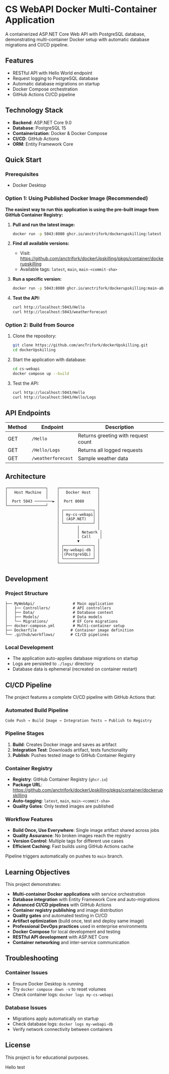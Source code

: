 # CS WebAPI Docker Multi-Container Application

A containerized ASP.NET Core Web API with PostgreSQL database, demonstrating multi-container Docker setup with automatic database migrations and CI/CD pipeline.

## Features

- RESTful API with Hello World endpoint
- Request logging to PostgreSQL database
- Automatic database migrations on startup
- Docker Compose orchestration
- GitHub Actions CI/CD pipeline

## Technology Stack

- **Backend**: ASP.NET Core 9.0
- **Database**: PostgreSQL 15
- **Containerization**: Docker & Docker Compose
- **CI/CD**: GitHub Actions
- **ORM**: Entity Framework Core

## Quick Start

### Prerequisites
- Docker Desktop

### Option 1: Using Published Docker Image (Recommended)

**The easiest way to run this application is using the pre-built image from GitHub Container Registry:**

1. **Pull and run the latest image:**
   ```bash
   docker run -p 5043:8080 ghcr.io/anctrifork/dockerupskilling:latest
   ```

2. **Find all available versions:**
   - Visit: https://github.com/anctrifork/dockerUpskilling/pkgs/container/dockerupskilling
   - Available tags: `latest`, `main`, `main-<commit-sha>`

3. **Run a specific version:**
   ```bash
   docker run -p 5043:8080 ghcr.io/anctrifork/dockerupskilling:main-abc123
   ```

4. **Test the API:**
   ```bash
   curl http://localhost:5043/Hello
   curl http://localhost:5043/weatherforecast
   ```

### Option 2: Build from Source

1. Clone the repository:
   ```bash
   git clone https://github.com/ancTrifork/dockerUpskilling.git
   cd dockerUpskilling
   ```

2. Start the application with database:
   ```bash
   cd cs-webapi
   docker compose up --build
   ```

3. Test the API:
   ```bash
   curl http://localhost:5043/Hello
   curl http://localhost:5043/Hello/Logs
   ```

## API Endpoints

| Method | Endpoint | Description |
|--------|----------|-------------|
| GET | `/Hello` | Returns greeting with request count |
| GET | `/Hello/Logs` | Returns all logged requests |
| GET | `/weatherforecast` | Sample weather data |

## Architecture

```
┌─────────────────┐    ┌─────────────────┐
│   Host Machine  │    │   Docker Host   │
│                 │    │                 │
│  Port 5043 ────────► │  Port 8080      │
└─────────────────┘    │                 │
                       │ ┌─────────────┐ │
                       │ │ my-cs-webapi│ │
                       │ │ (ASP.NET)   │ │
                       │ └─────────────┘ │
                       │        │        │
                       │        │ Network │
                       │        │ Call    │
                       │        ▼        │
                       │ ┌─────────────┐ │
                       │ │my-webapi-db │ │
                       │ │(PostgreSQL) │ │
                       │ └─────────────┘ │
                       └─────────────────┘
```

## Development

### Project Structure

```
├── MyWebApi/                 # Main application
│   ├── Controllers/          # API controllers
│   ├── Data/                 # Database context
│   ├── Models/               # Data models
│   └── Migrations/           # EF Core migrations
├── docker-compose.yml        # Multi-container setup
├── Dockerfile               # Container image definition
└── .github/workflows/       # CI/CD pipelines
```

### Local Development

- The application auto-applies database migrations on startup
- Logs are persisted to `./logs/` directory
- Database data is ephemeral (recreated on container restart)

## CI/CD Pipeline

The project features a complete CI/CD pipeline with GitHub Actions that:

### **Automated Build Pipeline**
```
Code Push → Build Image → Integration Tests → Publish to Registry
```

### **Pipeline Stages**
1. **Build**: Creates Docker image and saves as artifact
2. **Integration Test**: Downloads artifact, tests functionality
3. **Publish**: Pushes tested image to GitHub Container Registry

### **Container Registry**
- **Registry**: GitHub Container Registry (`ghcr.io`)
- **Package URL**: https://github.com/anctrifork/dockerUpskilling/pkgs/container/dockerupskilling
- **Auto-tagging**: `latest`, `main`, `main-<commit-sha>`
- **Quality Gates**: Only tested images are published

### **Workflow Features**
- **Build Once, Use Everywhere**: Single image artifact shared across jobs
- **Quality Assurance**: No broken images reach the registry
- **Version Control**: Multiple tags for different use cases
- **Efficient Caching**: Fast builds using GitHub Actions cache

Pipeline triggers automatically on pushes to `main` branch.

## Learning Objectives

This project demonstrates:
- **Multi-container Docker applications** with service orchestration
- **Database integration** with Entity Framework Core and auto-migrations
- **Advanced CI/CD pipelines** with GitHub Actions
- **Container registry publishing** and image distribution
- **Quality gates** and automated testing in CI/CD
- **Artifact optimization** (build once, test and deploy same image)
- **Professional DevOps practices** used in enterprise environments
- **Docker Compose** for local development and testing
- **RESTful API development** with ASP.NET Core
- **Container networking** and inter-service communication

## Troubleshooting

### Container Issues
- Ensure Docker Desktop is running
- Try `docker compose down -v` to reset volumes
- Check container logs: `docker logs my-cs-webapi`

### Database Issues
- Migrations apply automatically on startup
- Check database logs: `docker logs my-webapi-db`
- Verify network connectivity between containers

## License

This project is for educational purposes.


Hello test